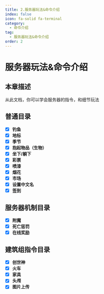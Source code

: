 ```yaml
---
title: 2.服务器玩法&命令介绍
index: false
icon: fa-solid fa-terminal
category:
  - 命令介绍
tag:
  - 服务器玩法&命令介绍
order: 2
---
```


# 服务器玩法&命令介绍

## **本章描述**

从此文档，你可以学会服务器的指令，和细节玩法

## **普通目录**

- [x] **钓鱼**
- [x] **地标**
- [x] **季节**
- [x] **抱起物品（生物）**
- [x] **坐下/躺下**
- [x] **彩票**
- [x] **喷漆**
- [x] **烟花**
- [x] **市场**
- [x] **设置中文名**
- [x] **签到**

## **服务器机制目录**
- [x] **附魔**
- [x] **死亡惩罚**
- [x] **在线奖励**

## **建筑组指令目录**
- [x] **创世神**
- [x] **火车**
- [x] **家具**
- [x] **头颅**
- [x] **图片上传**